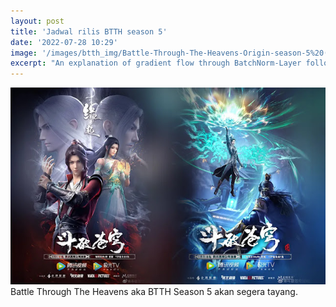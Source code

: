 ```yaml
---
layout: post
title: 'Jadwal rilis BTTH season 5'
date: '2022-07-28 10:29'
image: '/images/btth_img/Battle-Through-The-Heavens-Origin-season-5%20(1).jpg'
excerpt: "An explanation of gradient flow through BatchNorm-Layer following the circuit representation learned in Standfords class CS231n."
---
```


<img src="/images/btth_img/Battle-Through-The-Heavens-Origin-season-5%20(1).jpg"/>
Battle Through The Heavens aka BTTH Season 5 akan segera tayang.
